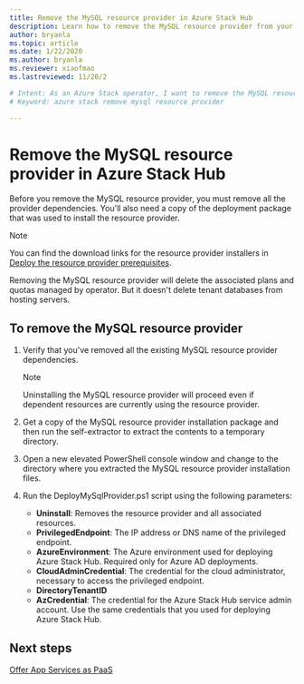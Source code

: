 ```yaml
---
title: Remove the MySQL resource provider in Azure Stack Hub 
description: Learn how to remove the MySQL resource provider from your Azure Stack Hub deployment.
author: bryanla
ms.topic: article
ms.date: 1/22/2020
ms.author: bryanla
ms.reviewer: xiaofmao
ms.lastreviewed: 11/20/2

# Intent: As an Azure Stack operator, I want to remove the MySQL resource provider on Azure Stack.
# Keyword: azure stack remove mysql resource provider

---
```



# Remove the MySQL resource provider in Azure Stack Hub

Before you remove the MySQL resource provider, you must remove all the provider dependencies. You'll also need a copy of the deployment package that was used to install the resource provider.

> [!NOTE]
> You can find the download links for the resource provider installers in [Deploy the resource provider prerequisites](./azure-stack-mysql-resource-provider-deploy.md#prerequisites).

Removing the MySQL resource provider will delete the associated plans and quotas managed by operator. But it doesn't delete tenant databases from hosting servers.

## To remove the MySQL resource provider

1. Verify that you've removed all the existing MySQL resource provider dependencies.

   > [!NOTE]
   > Uninstalling the MySQL resource provider will proceed even if dependent resources are currently using the resource provider.
  
2. Get a copy of the MySQL resource provider installation package and then run the self-extractor to extract the contents to a temporary directory.
3. Open a new elevated PowerShell console window and change to the directory where you extracted the MySQL resource provider installation files.
4. Run the DeployMySqlProvider.ps1 script using the following parameters:
    - **Uninstall**: Removes the resource provider and all associated resources.
    - **PrivilegedEndpoint**: The IP address or DNS name of the privileged endpoint.
    - **AzureEnvironment**: The Azure environment used for deploying Azure Stack Hub. Required only for Azure AD deployments.
    - **CloudAdminCredential**: The credential for the cloud administrator, necessary to access the privileged endpoint.
    - **DirectoryTenantID**
    - **AzCredential**: The credential for the Azure Stack Hub service admin account. Use the same credentials that you used for deploying Azure Stack Hub.

## Next steps

[Offer App Services as PaaS](azure-stack-app-service-overview.md)
